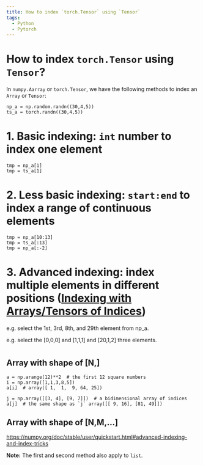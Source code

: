 ```yaml
---
title: How to index `torch.Tensor` using `Tensor`
tags:
  - Python
  - Pytorch
---
```




# How to index `torch.Tensor` using `Tensor`?
In `numpy.Aarray` or `torch.Tensor`, we have the following methods to index an `Array` or `Tensor`:

```
np_a = np.random.randn((30,4,5))
ts_a = torch.randn((30,4,5))
```

# 1. Basic indexing: `int` number to index one element 
```
tmp = np_a[1]
tmp = ts_a[1]
```
# 2. Less basic indexing: `start:end` to index a range of continuous elements
```
tmp = np_a[10:13]
tmp = ts_a[:13]
tmp = np_a[:-2]
```
# 3. Advanced indexing: index multiple elements in different positions ([Indexing with Arrays/Tensors of Indices](https://numpy.org/doc/stable/user/quickstart.html#advanced-indexing-and-index-tricks))
e.g. select the 1st, 3rd, 8th, and 29th element from np_a.

e.g. select the [0,0,0] and [1,1,1] and [20,1,2] three elements. 
# 

## Array with shape of [N,]
```
a = np.arange(12)**2  # the first 12 square numbers
i = np.array([1,1,3,8,5])
a[i]  # array([ 1,  1,  9, 64, 25])

j = np.array([[3, 4], [9, 7]])  # a bidimensional array of indices
a[j]  # the same shape as `j` array([[ 9, 16], [81, 49]])
```

## Array with shape of [N,M,...]
https://numpy.org/doc/stable/user/quickstart.html#advanced-indexing-and-index-tricks

**Note:** The first and second method also apply to `list`.

